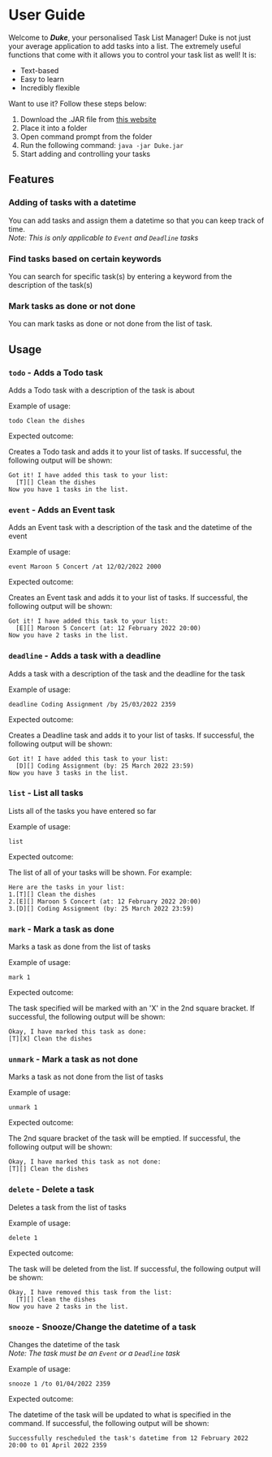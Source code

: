 # User Guide

Welcome to _**Duke**_, your personalised Task List Manager!
Duke is not just your average application to add tasks into a list. The extremely useful functions that come with it allows you to control your task list as well! It is:

- Text-based
- Easy to learn
- Incredibly flexible

Want to use it? Follow these steps below:

1. Download the .JAR file from [this website](https://github.com/TYKCodes/ip/releases)
2. Place it into a folder
3. Open command prompt from the folder
4. Run the following command: `java -jar Duke.jar`
5. Start adding and controlling your tasks

## Features 

### Adding of tasks with a datetime

You can add tasks and assign them a datetime so that you can keep track of time.
_<br>Note: This is only applicable to `Event` and `Deadline` tasks_

### Find tasks based on certain keywords

You can search for specific task(s) by entering a keyword from the description of the task(s)

### Mark tasks as done or not done

You can mark tasks as done or not done from the list of task.

## Usage

### `todo` - Adds a Todo task

Adds a Todo task with a description of the task is about

Example of usage: 

`todo Clean the dishes`

Expected outcome:

Creates a Todo task and adds it to your list of tasks. If successful, the following output will be shown:

```
Got it! I have added this task to your list:
  [T][] Clean the dishes
Now you have 1 tasks in the list.
```

### `event` - Adds an Event task

Adds an Event task with a description of the task and the datetime of the event

Example of usage:

`event Maroon 5 Concert /at 12/02/2022 2000`

Expected outcome:

Creates an Event task and adds it to your list of tasks. If successful, the following output will be shown:

```
Got it! I have added this task to your list:
  [E][] Maroon 5 Concert (at: 12 February 2022 20:00)
Now you have 2 tasks in the list.
```

### `deadline` - Adds a task with a deadline

Adds a task with a description of the task and the deadline for the task

Example of usage:

`deadline Coding Assignment /by 25/03/2022 2359`

Expected outcome:

Creates a Deadline task and adds it to your list of tasks. If successful, the following output will be shown:

```
Got it! I have added this task to your list:
  [D][] Coding Assignment (by: 25 March 2022 23:59)
Now you have 3 tasks in the list.
```

### `list` - List all tasks

Lists all of the tasks you have entered so far

Example of usage:

`list`

Expected outcome:

The list of all of your tasks will be shown. For example:

```
Here are the tasks in your list:
1.[T][] Clean the dishes
2.[E][] Maroon 5 Concert (at: 12 February 2022 20:00)
3.[D][] Coding Assignment (by: 25 March 2022 23:59)
```

### `mark` - Mark a task as done

Marks a task as done from the list of tasks

Example of usage:

`mark 1`

Expected outcome:

The task specified will be marked with an 'X' in the 2nd square bracket.
If successful, the following output will be shown:

```
Okay, I have marked this task as done:
[T][X] Clean the dishes
```

### `unmark` - Mark a task as not done

Marks a task as not done from the list of tasks

Example of usage:

`unmark 1`

Expected outcome:

The 2nd square bracket of the task will be emptied.
If successful, the following output will be shown:

```
Okay, I have marked this task as not done:
[T][] Clean the dishes
```

### `delete` - Delete a task

Deletes a task from the list of tasks

Example of usage:

`delete 1`

Expected outcome:

The task will be deleted from the list. If successful, the following output
will be shown:

```
Okay, I have removed this task from the list:
  [T][] Clean the dishes
Now you have 2 tasks in the list.
```

### `snooze` - Snooze/Change the datetime of a task

Changes the datetime of the task
<br>_Note: The task must be an `Event` or a `Deadline` task_

Example of usage:

`snooze 1 /to 01/04/2022 2359`

Expected outcome:

The datetime of the task will be updated to what is specified in the command.
If successful, the following output will be shown:

```
Successfully rescheduled the task's datetime from 12 February 2022 20:00 to 01 April 2022 2359
```
